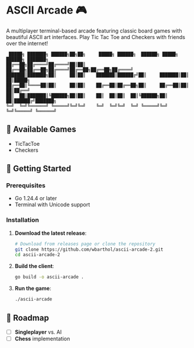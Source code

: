 # ASCII Arcade 🎮

A multiplayer terminal-based arcade featuring classic board games with beautiful ASCII art interfaces. Play Tic Tac Toe and Checkers with friends over the internet!

```
 █████╗ ███████╗ ██████╗██╗██╗     █████╗ ██████╗  ██████╗ █████╗ ██████╗ ███████╗
██╔══██╗██╔════╝██╔════╝██║██║    ██╔══██╗██╔══██╗██╔════╝██╔══██╗██╔══██╗██╔════╝
███████║███████╗██║     ██║██║    ███████║██████╔╝██║     ███████║██║  ██║█████╗  
██╔══██║╚════██║██║     ██║██║    ██╔══██║██╔══██╗██║     ██╔══██║██║  ██║██╔══╝  
██║  ██║███████║╚██████╗██║██║    ██║  ██║██║  ██║╚██████╗██║  ██║██████╔╝███████╗
╚═╝  ╚═╝╚══════╝ ╚═════╝╚═╝╚═╝    ╚═╝  ╚═╝╚═╝  ╚═╝ ╚═════╝╚═╝  ╚═╝╚═════╝ ╚══════╝
```

## 🎲 Available Games
- TicTacToe
- Checkers

## 🚀 Getting Started

### Prerequisites
- Go 1.24.4 or later
- Terminal with Unicode support

### Installation

1. **Download the latest release**:
   ```bash
   # Download from releases page or clone the repository
   git clone https://github.com/wbarthol/ascii-arcade-2.git
   cd ascii-arcade-2
   ```

2. **Build the client**:
   ```bash
   go build -o ascii-arcade .
   ```

3. **Run the game**:
   ```bash
   ./ascii-arcade
   ```
   
## 🎯 Roadmap
- [ ] **Singleplayer** vs. AI
- [ ] **Chess** implementation
